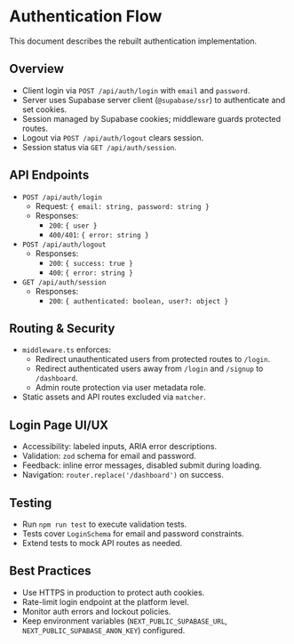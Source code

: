 # Authentication Flow

This document describes the rebuilt authentication implementation.

## Overview
- Client login via `POST /api/auth/login` with `email` and `password`.
- Server uses Supabase server client (`@supabase/ssr`) to authenticate and set cookies.
- Session managed by Supabase cookies; middleware guards protected routes.
- Logout via `POST /api/auth/logout` clears session.
- Session status via `GET /api/auth/session`.

## API Endpoints
- `POST /api/auth/login`
  - Request: `{ email: string, password: string }`
  - Responses:
    - `200`: `{ user }`
    - `400/401`: `{ error: string }`
- `POST /api/auth/logout`
  - Responses:
    - `200`: `{ success: true }`
    - `400`: `{ error: string }`
- `GET /api/auth/session`
  - Responses:
    - `200`: `{ authenticated: boolean, user?: object }`

## Routing & Security
- `middleware.ts` enforces:
  - Redirect unauthenticated users from protected routes to `/login`.
  - Redirect authenticated users away from `/login` and `/signup` to `/dashboard`.
  - Admin route protection via user metadata role.
- Static assets and API routes excluded via `matcher`.

## Login Page UI/UX
- Accessibility: labeled inputs, ARIA error descriptions.
- Validation: `zod` schema for email and password.
- Feedback: inline error messages, disabled submit during loading.
- Navigation: `router.replace('/dashboard')` on success.

## Testing
- Run `npm run test` to execute validation tests.
- Tests cover `LoginSchema` for email and password constraints.
- Extend tests to mock API routes as needed.

## Best Practices
- Use HTTPS in production to protect auth cookies.
- Rate-limit login endpoint at the platform level.
- Monitor auth errors and lockout policies.
- Keep environment variables (`NEXT_PUBLIC_SUPABASE_URL`, `NEXT_PUBLIC_SUPABASE_ANON_KEY`) configured.